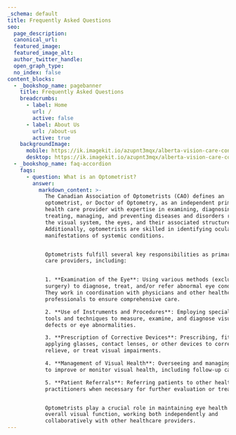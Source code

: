 ```yaml
---
_schema: default
title: Frequently Asked Questions
seo:
  page_description:
  canonical_url:
  featured_image:
  featured_image_alt:
  author_twitter_handle:
  open_graph_type:
  no_index: false
content_blocks:
  - _bookshop_name: pagebanner
    title: Frequently Asked Questions
    breadcrumbs:
      - label: Home
        url: /
        active: false
      - label: About Us
        url: /about-us
        active: true
    backgroundImage:
      mobile: https://ik.imagekit.io/azupnt3mqx/alberta-vision-care-contact-us.webp
      desktop: https://ik.imagekit.io/azupnt3mqx/alberta-vision-care-contact-us.webp
  - _bookshop_name: faq-accordion
    faqs:
      - question: What is an Optometrist?
        answer:
          markdown_content: >-
            The Canadian Association of Optometrists (CAO) defines an
            optometrist, or Doctor of Optometry, as an independent primary
            health care provider with expertise in examining, diagnosing,
            treating, managing, and preventing diseases and disorders related to
            the visual system, the eyes, and their associated structures.
            Additionally, optometrists are skilled in identifying ocular
            manifestations of systemic conditions.


            Optometrists fulfill several key responsibilities as primary eye
            care providers, including:


            1. **Examination of the Eye**: Using various methods (excluding
            surgery) to diagnose, treat, and/or refer abnormal eye conditions.
            They work in coordination with physicians and other healthcare
            professionals to ensure comprehensive care.

            2. **Use of Instruments and Procedures**: Employing specialized
            tools and techniques to measure, examine, and diagnose visual
            defects or eye abnormalities.

            3. **Prescription of Corrective Devices**: Prescribing, fitting, and
            applying glasses, contact lenses, or other devices to correct,
            relieve, or treat visual impairments.

            4. **Management of Visual Health**: Overseeing and managing therapy
            to improve or monitor visual health, including follow-up care.

            5. **Patient Referrals**: Referring patients to other healthcare
            practitioners when necessary for further evaluation or treatment.


            Optometrists play a crucial role in maintaining eye health and
            overall visual function, working both independently and
            collaboratively with other healthcare providers.
---
```

